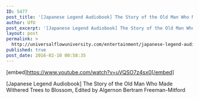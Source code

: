 ```yaml
---
ID: 5477
post_title: '[Japanese Legend Audiobook] The Story of the Old Man Who Made Withered Trees to Blossom'
author: UfU
post_excerpt: '[Japanese Legend Audiobook] The Story of the Old Man Who Made Withered Trees to Blossom, Edited by Algernon Bertram Freeman-Mitford'
layout: post
permalink: >
  http://universalflowuniversity.com/entertainment/japanese-legend-audiobook-the-story-of-the-old-man-who-made-withered-trees-to-blossom/
published: true
post_date: 2016-02-10 00:58:35
---
```

[embed]https://www.youtube.com/watch?v=uVQSO7z4sx0[/embed]<br>
<p>[Japanese Legend Audiobook] The Story of the Old Man Who Made Withered Trees to Blossom, Edited by Algernon Bertram Freeman-Mitford</p>